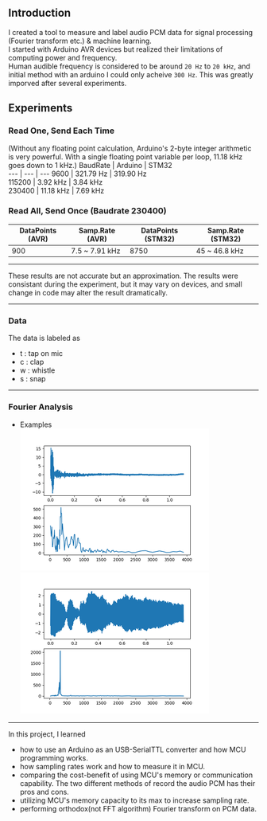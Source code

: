 ## Introduction
I created a tool to measure and label audio PCM data for signal processing (Fourier transform etc.) & machine learning.  
I started with Arduino AVR devices but realized their limitations of computing power and frequency.  
Human audible frequency is considered to be around `20 Hz` to `20 kHz`, and initial method with an arduino I could only acheive `300 Hz`. This was greatly imporved after several experiments.
## Experiments
### Read One, Send Each Time
 (Without any floating point calculation, Arduino's 2-byte integer arithmetic is very powerful. With a single floating point variable per loop, 11.18 kHz goes down to 1 kHz.)
  BaudRate | Arduino | STM32  
  --- | --- | ---
  9600 | 321.79 Hz | 319.90 Hz  
  115200 | 3.92 kHz | 3.84 kHz  
  230400 | 11.18 kHz | 7.69 kHz
### Read All, Send Once (Baudrate 230400)
  DataPoints (AVR) | Samp.Rate (AVR) | DataPoints (STM32) | Samp.Rate (STM32)  
  --- | --- | --- | ---  
  900 | 7.5 ~ 7.91 kHz | 8750  | 45 ~ 46.8 kHz
---
These results are not accurate but an approximation. The results were consistant during the experiment, but it may vary on devices, and small change in code may alter the result dramatically.

---
### Data
The data is labeled as 
- t : tap on mic
- c : clap
- w : whistle
- s : snap
---
### Fourier Analysis
- Examples  
![Fourier Transform](https://github.com/Mins0o/AudioPCMLabeler/raw/master/FourierExample.png "Clap")![Fourier Transform2](https://github.com/Mins0o/AudioPCMLabeler/raw/master/FourierExample2.png "Whistle")
---
In this project, I learned
- how to use an Arduino as an USB-SerialTTL converter and how MCU programming works.
- how sampling rates work and how to measure it in MCU.
- comparing the cost-benefit of using MCU's memory or communication capability. The two different methods of record the audio PCM has their pros and cons.
- utilizing MCU's memory capacity to its max to increase sampling rate.
- performing orthodox(not FFT algorithm) Fourier transform on PCM data.
